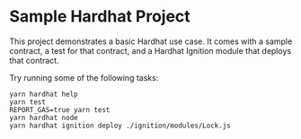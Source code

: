 # Sample Hardhat Project

This project demonstrates a basic Hardhat use case. It comes with a sample contract, a test for that contract, and a Hardhat Ignition module that deploys that contract.

Try running some of the following tasks:

```shell
yarn hardhat help
yarn test
REPORT_GAS=true yarn test
yarn hardhat node
yarn hardhat ignition deploy ./ignition/modules/Lock.js
```
